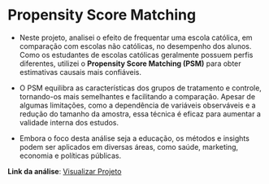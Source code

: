 # Propensity Score Matching

- Neste projeto, analisei o efeito de frequentar uma escola católica, em comparação com escolas não católicas, no desempenho dos alunos. Como os estudantes de escolas católicas geralmente possuem perfis diferentes, utilizei o **Propensity Score Matching (PSM)** para obter estimativas causais mais confiáveis.

- O PSM equilibra as características dos grupos de tratamento e controle, tornando-os mais semelhantes e facilitando a comparação. Apesar de algumas limitações, como a dependência de variáveis observáveis e a redução do tamanho da amostra, essa técnica é eficaz para aumentar a validade interna dos estudos.

- Embora o foco desta análise seja a educação, os métodos e insights podem ser aplicados em diversas áreas, como saúde, marketing, economia e políticas públicas.

**Link da análise**: [Visualizar Projeto](https://luanmagalhaes01.github.io/Propensity-Score-Matching/#1)
